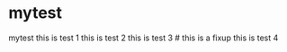 # mytest
mytest
 this is test 1
 this is test 2
 this is test 3 # this is a fixup
 this is test 4
 
